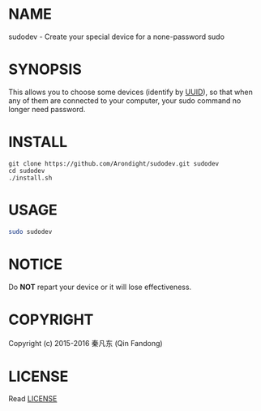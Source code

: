 # NAME

sudodev - Create your special device for a none-password sudo

# SYNOPSIS

This allows you to choose some devices (identify by [UUID][ID_UUID]), so that when any of them are connected to your computer, your sudo command no longer need password.

[ID_UUID]: https://en.wikipedia.org/w/index.php?title=Universally_unique_identifier "Learn more about UUID"

# INSTALL

```
git clone https://github.com/Arondight/sudodev.git sudodev
cd sudodev
./install.sh
```

# USAGE

```bash
sudo sudodev
```

# NOTICE

Do **NOT** repart your device or it will lose effectiveness.

# COPYRIGHT

Copyright (c) 2015-2016 秦凡东 (Qin Fandong)

# LICENSE

Read [LICENSE][ID_LICENSE]

[ID_LICENSE]: LICENSE "Read LICENSE"

